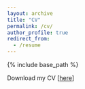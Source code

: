 ```yaml
---
layout: archive
title: "CV"
permalink: /cv/
author_profile: true
redirect_from:
  - /resume
---
```


{% include base_path %}

Download my CV [[here](http://xinyucao-mkt.github.io/cv.doc)]